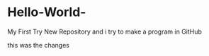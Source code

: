 # Hello-World-
My First Try
New Repository and i try to make a program in GitHub

this was the changes
